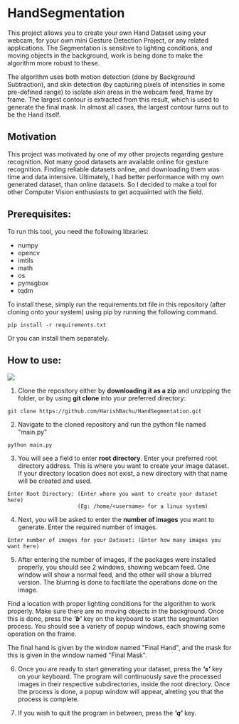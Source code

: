 # HandSegmentation

This project allows you to create your own Hand Dataset using your webcam, for your own mini Gesture Detection Project, or any related applications.
The Segmentation is sensitive to lighting conditions, and moving objects in the background, work is being done to make the algorithm more robust to these. 

The algorithm uses both motion detection (done by Background Subtraction), and skin detection (by capturing pixels of intensities in some pre-defined range) to isolate skin areas in the webcam feed, frame by frame. The largest contour is extracted from this result, which is used to generate the final mask. In almost all cases, the largest contour turns out to be the Hand itself. 

## Motivation ##

This project was motivated by one of my other projects regarding gesture recognition. Not many good datasets are available online for gesture recognition. Finding reliable datasets online, and downloading them was time and data intensive. Ultimately, I had better performance with my own generated dataset, than online datasets. So I decided to make a tool for other Computer Vision enthusiasts to get acquainted with the field. 

## Prerequisites: ##

To run this tool, you need the following libraries:

* numpy
* opencv
* imtils
* math
* os
* pymsgbox
* tqdm

To install these, simply run the requirements.txt file in this repository (after cloning onto your system) using pip by running the following command.
```
pip install -r requirements.txt
```

Or you can install them separately.

## How to use: ##

![](example.gif)

1. Clone the repository either by __downloading it as a zip__ and unzipping the folder, or by using __git clone__ into your preferred directory:
```
git clone https://github.com/HarishBachu/HandSegmentation.git
```

2. Navigate to the cloned repository and run the python file named "main.py"
```
python main.py
```

3. You will see a field to enter __root directory__. Enter your preferred root directory address. This is where you want to create your image dataset. 
If your directory location does not exist, a new directory with that name will be created and used. 
```
Enter Root Directory: (Enter where you want to create your dataset here) 
                      (Eg: /home/<username> for a linux system)
```

4. Next, you will be asked to enter the __number of images__ you want to generate. Enter the required number of images.
```
Enter number of images for your Dataset: (Enter how many images you want here)
```

5. After entering the number of images, if the packages were installed properly, you should see 2 windows, showing webcam feed. One window will show a normal feed, and the other will show a blurred version. The blurring is done to facitilate the operations done on the image. 

  Find a location with proper lighting conditions for the algorithm to work properly. Make sure there are no moving objects in the background. Once this is done, press the **_'b'_** key on the keyboard to start the segmentation process. You should see a variety of popup windows, each showing some operation on the frame. 

  The final hand is given by the window named "Final Hand", and the mask for this is given in the window named "Final Mask". 

6. Once you are ready to start generating your dataset, press the **_'s'_** key on your keyboard. The program will continuously save the processed images in their respective subdirectories, inside the root directory. Once the process is done, a popup window will appear, alreting you that the process is complete.

7. If you wish to quit the program in between, press the **_'q'_** key.

